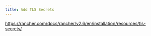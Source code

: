 ```yaml
---
title: Add TLS Secrets
---
```


https://rancher.com/docs/rancher/v2.6/en/installation/resources/tls-secrets/